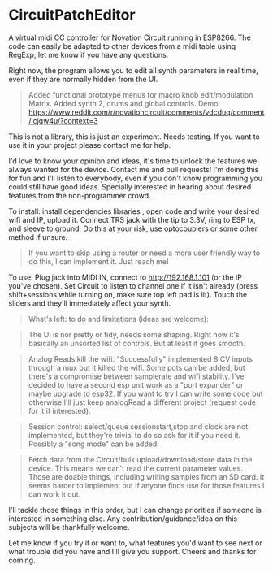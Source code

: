 # CircuitPatchEditor
A virtual midi CC controller for Novation Circuit running in ESP8266.
The code can easily be adapted to other devices from a midi table using RegExp, let me know if you have any questions.

Right now, the program allows you to edit all synth parameters in real time, even if they are normally hidden from the UI.
>Added functional prototype menus for macro knob edit/modulation Matrix.
>Added synth 2, drums and global controls. Demo: https://www.reddit.com/r/novationcircuit/comments/vdcduq/comment/icjqw4u/?context=3

This is not a library, this is just an experiment. Needs testing. If you want to use it in your project please contact me for help.

I'd love to know your opinion and ideas, it's time to unlock the features we always wanted for the device. Contact me and pull requests!
 I'm doing this for fun and I'll listen to everybody, even if you don't know programming you could still have good ideas.
 Specially interested in hearing about desired features from the non-programmer crowd.

To install: 
install dependencies libraries , open code and write your desired wifi and IP, upload it. Connect TRS jack with the tip to 3.3V, ring to ESP tx, and sleeve to ground. Do this at your risk, use optocouplers or some other method if unsure.
>If you want to skip using a router or need a more user friendly way to do this, I can implement it. Just reach me!

To use: 
Plug jack into MIDI IN, connect to http://192.168.1.101 (or the IP you've chosen). Set Circuit to listen to channel one if it isn't already (press shift+sessions while turning on, make sure top left pad is lit). Touch the sliders and they'll immediately affect your synth.

>What's left: to do and limitations (ideas are welcome):

>The UI is nor pretty or tidy, needs some shaping. Right now it's basically an unsorted list of controls. But at least it goes smooth.

>Analog Reads kill the wifi. "Successfully" implemented 8 CV inputs through a mux but it killed the wifi. Some pots can be added, but there's a compromise between samplerate and wifi stability. I've decided to have a second esp unit work as a "port expander" or maybe upgrade to esp32. If you want to try I can write some code but otherwise I'll just keep analogRead a different project (request code for it if interested).

>Session control: select/queue sessionstart,stop and clock are not implemented, but they're trivial to do so ask for it if you need it. Possibly a "song mode" can be added.

>Fetch data from the Circuit/bulk upload/download/store data in the device. This means we can't read the current parameter values.  Those are doable things, including writing samples from an SD card. It seems harder to implement but if anyone finds use for those features I can work it out.

I'll tackle those things in this order, but I can change priorities if someone is interested in something else. Any contribution/guidance/idea on this subjects will be thankfully welcome.



Let me know if you try it or want to, what features you'd want to see next or what trouble did you have and I'll give you support. Cheers and thanks for coming.
